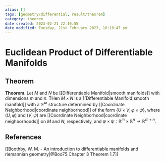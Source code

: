 ```yaml
---
alias: []
tags: [geometry/differential, result/theorem]
category: theorem
date created: 2023-02-21 22:10:55
date modified: Tuesday, 21st February 2023, 10:16:47 pm
---
```


# Euclidean Product of Differentiable Manifolds

## Theorem

**Theorem**. Let $M$ and $N$ be [[Differentiable Manifold|smooth manifolds]] with dimensions $m$ and $n$. THen $M\times N$ is a [[Differentiable Manifold|smooth manifold]] with a $\mathcal{C}^\infty$ structure determined by [[Coordinate Neighborhood|coordinate neighborhood]] of the form $\{U\times V,\varphi\times\psi\}$, where $(U,\varphi)$ and $(V,\psi)$ are [[Coordinate Neighborhood|coordinate neighborhoods]] on $M$ and $N$, respectively, and $\varphi\times\psi:\mathbb{R}^m\times\mathbb{R}^n\to\mathbb{R}^{m+n}$.

## References

[[Boothby, W. M. - An introduction to differentiable manifolds and riemannian geometry|@Boo75 Chapter 3 Theorem 1.7]]